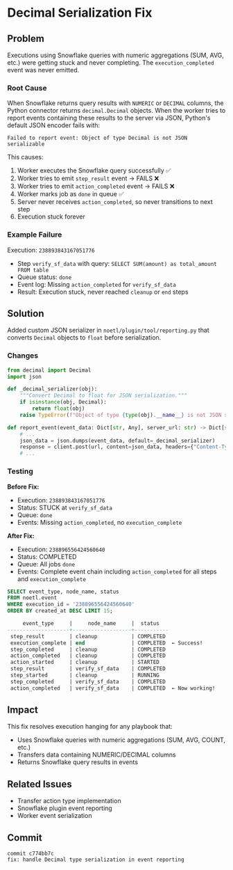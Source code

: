 # Decimal Serialization Fix

## Problem

Executions using Snowflake queries with numeric aggregations (SUM, AVG, etc.) were getting stuck and never completing. The `execution_completed` event was never emitted.

### Root Cause

When Snowflake returns query results with `NUMERIC` or `DECIMAL` columns, the Python connector returns `decimal.Decimal` objects. When the worker tries to report events containing these results to the server via JSON, Python's default JSON encoder fails with:

```
Failed to report event: Object of type Decimal is not JSON serializable
```

This causes:
1. Worker executes the Snowflake query successfully ✅
2. Worker tries to emit `step_result` event → FAILS ❌
3. Worker tries to emit `action_completed` event → FAILS ❌
4. Worker marks job as `done` in queue ✅
5. Server never receives `action_completed`, so never transitions to next step
6. Execution stuck forever

### Example Failure

Execution: `238893843167051776`
- Step `verify_sf_data` with query: `SELECT SUM(amount) as total_amount FROM table`
- Queue status: `done`
- Event log: Missing `action_completed` for `verify_sf_data`
- Result: Execution stuck, never reached `cleanup` or `end` steps

## Solution

Added custom JSON serializer in `noetl/plugin/tool/reporting.py` that converts `Decimal` objects to `float` before serialization.

### Changes

```python
from decimal import Decimal
import json

def _decimal_serializer(obj):
    """Convert Decimal to float for JSON serialization."""
    if isinstance(obj, Decimal):
        return float(obj)
    raise TypeError(f"Object of type {type(obj).__name__} is not JSON serializable")

def report_event(event_data: Dict[str, Any], server_url: str) -> Dict[str, Any]:
    # ...
    json_data = json.dumps(event_data, default=_decimal_serializer)
    response = client.post(url, content=json_data, headers={"Content-Type": "application/json"})
    # ...
```

### Testing

**Before Fix:**
- Execution: `238893843167051776`
- Status: STUCK at `verify_sf_data`
- Queue: `done`
- Events: Missing `action_completed`, no `execution_complete`

**After Fix:**
- Execution: `238896556424560640`
- Status: COMPLETED
- Queue: All jobs `done`
- Events: Complete event chain including `action_completed` for all steps and `execution_complete`

```sql
SELECT event_type, node_name, status 
FROM noetl.event 
WHERE execution_id = '238896556424560640' 
ORDER BY created_at DESC LIMIT 15;

     event_type     |     node_name     |  status   
--------------------+-------------------+-----------
 step_result        | cleanup           | COMPLETED
 execution_complete | end               | COMPLETED  ← Success!
 step_completed     | cleanup           | COMPLETED
 action_completed   | cleanup           | COMPLETED
 action_started     | cleanup           | STARTED
 step_result        | verify_sf_data    | COMPLETED
 step_started       | cleanup           | RUNNING
 step_completed     | verify_sf_data    | COMPLETED
 action_completed   | verify_sf_data    | COMPLETED  ← Now working!
```

## Impact

This fix resolves execution hanging for any playbook that:
- Uses Snowflake queries with numeric aggregations (SUM, AVG, COUNT, etc.)
- Transfers data containing NUMERIC/DECIMAL columns
- Returns Snowflake query results in events

## Related Issues

- Transfer action type implementation
- Snowflake plugin event reporting
- Worker event serialization

## Commit

```
commit c774bb7c
fix: handle Decimal type serialization in event reporting
```

